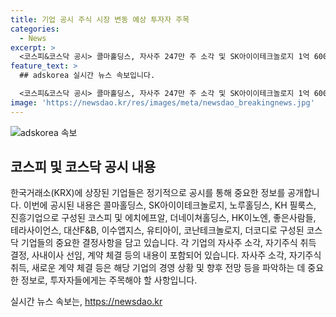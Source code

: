 ```yaml
---
title: 기업 공시 주식 시장 변동 예상 투자자 주목
categories:
  - News
excerpt: >
  <코스피&코스닥 공시> 콜마홀딩스, 자사주 247만 주 소각 및 SK아이이테크놀로지 1억 6000만 원 상당 자기주식 취득 결정 등 주요 기업이 자사주 관련 결의를 공시하며 화제를 모은 가운데, 에치에프알과 더네이쳐홀딩스는 주주가치 제고를 위해 대규모 자사주 관련 정책을 수립하고, 이수앱지스는 항암 신약 기술이전 계약을 체결하는 등 다양한 경영 소식이 속속 공시되고 있다. 특히 좋은사람들의 상장 폐지 여부 심의 예정과 진흥기업의 대규모 도로 개량 계약 체결 소식이 주목을 받고 있다.
feature_text: >
  ## adskorea 실시간 뉴스 속보입니다.

  <코스피&코스닥 공시> 콜마홀딩스, 자사주 247만 주 소각 및 SK아이이테크놀로지 1억 6000만 원 상당 자기주식 취득 결정 등 주요 기업이 자사주 관련 결의를 공시하며 화제를 모은 가운데, 에치에프알과 더네이쳐홀딩스는 주주가치 제고를 위해 대규모 자사주 관련 정책을 수립하고, 이수앱지스는 항암 신약 기술이전 계약을 체결하는 등 다양한 경영 소식이 속속 공시되고 있다. 특히 좋은사람들의 상장 폐지 여부 심의 예정과 진흥기업의 대규모 도로 개량 계약 체결 소식이 주목을 받고 있다.
image: 'https://newsdao.kr/res/images/meta/newsdao_breakingnews.jpg'
---
```


<p><img src="https://newsdao.kr/res/images/meta/newsdao_breakingnews.jpg" alt="adskorea 속보" /></p>

<h2>코스피 및 코스닥 공시 내용</h2>

<p>한국거래소(KRX)에 상장된 기업들은 정기적으로 공시를 통해 중요한 정보를 공개합니다. 이번에 공시된 내용은 콜마홀딩스, SK아이이테크놀로지, 노루홀딩스, KH 필룩스, 진흥기업으로 구성된 코스피 및 에치에프알, 더네이쳐홀딩스, HK이노엔, 좋은사람들, 테라사이언스, 대산F&amp;B, 이수앱지스, 유티아이, 코난테크놀로지, 더코디로 구성된 코스닥 기업들의 중요한 결정사항을 담고 있습니다. 각 기업의 자사주 소각, 자기주식 취득 결정, 사내이사 선임, 계약 체결 등의 내용이 포함되어 있습니다. 자사주 소각, 자기주식 취득, 새로운 계약 체결 등은 해당 기업의 경영 상황 및 향후 전망 등을 파악하는 데 중요한 정보로, 투자자들에게는 주목해야 할 사항입니다.</p>
실시간 뉴스 속보는, <a href="https://newsdao.kr" rel="dofollow">https://newsdao.kr</a>


